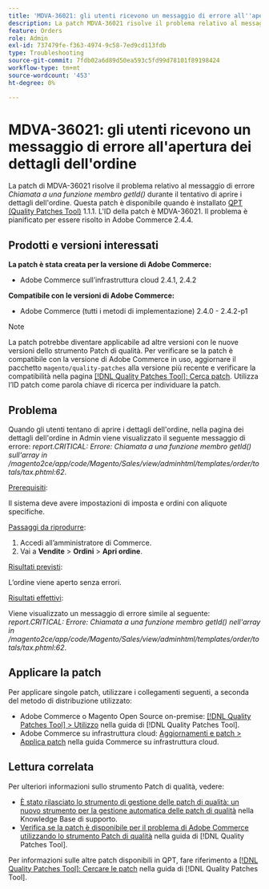 ```yaml
---
title: 'MDVA-36021: gli utenti ricevono un messaggio di errore all''apertura dei dettagli dell''ordine'
description: La patch MDVA-36021 risolve il problema relativo al messaggio di errore *Call to a member function getId()* durante il tentativo di aprire i dettagli dell'ordine. Questa patch è disponibile quando è installato [Quality Patches Tool (QPT)](https://experienceleague.adobe.com/en/docs/commerce-operations/tools/quality-patches-tool/quality-patches-tool-to-self-serve-quality-patches) 1.1.1. L'ID della patch è MDVA-36021. Il problema è pianificato per essere risolto in Adobe Commerce 2.4.4.
feature: Orders
role: Admin
exl-id: 737479fe-f363-4974-9c58-7ed9cd113fdb
type: Troubleshooting
source-git-commit: 7fdb02a6d89d50ea593c5fd99d78101f89198424
workflow-type: tm+mt
source-wordcount: '453'
ht-degree: 0%

---
```


# MDVA-36021: gli utenti ricevono un messaggio di errore all&#39;apertura dei dettagli dell&#39;ordine

La patch di MDVA-36021 risolve il problema relativo al messaggio di errore *Chiamata a una funzione membro getId()* durante il tentativo di aprire i dettagli dell&#39;ordine. Questa patch è disponibile quando è installato [QPT (Quality Patches Tool)](https://experienceleague.adobe.com/en/docs/commerce-operations/tools/quality-patches-tool/quality-patches-tool-to-self-serve-quality-patches) 1.1.1. L&#39;ID della patch è MDVA-36021. Il problema è pianificato per essere risolto in Adobe Commerce 2.4.4.

## Prodotti e versioni interessati

**La patch è stata creata per la versione di Adobe Commerce:**

* Adobe Commerce sull’infrastruttura cloud 2.4.1, 2.4.2

**Compatibile con le versioni di Adobe Commerce:**

* Adobe Commerce (tutti i metodi di implementazione) 2.4.0 - 2.4.2-p1

>[!NOTE]
>
>La patch potrebbe diventare applicabile ad altre versioni con le nuove versioni dello strumento Patch di qualità. Per verificare se la patch è compatibile con la versione di Adobe Commerce in uso, aggiornare il pacchetto `magento/quality-patches` alla versione più recente e verificare la compatibilità nella pagina [[!DNL Quality Patches Tool]: Cerca patch](https://experienceleague.adobe.com/en/docs/commerce-operations/tools/quality-patches-tool/quality-patches-tool-to-self-serve-quality-patches). Utilizza l’ID patch come parola chiave di ricerca per individuare la patch.

## Problema

Quando gli utenti tentano di aprire i dettagli dell&#39;ordine, nella pagina dei dettagli dell&#39;ordine in Admin viene visualizzato il seguente messaggio di errore: *report.CRITICAL: Errore: Chiamata a una funzione membro getId() sull&#39;array in /magento2ce/app/code/Magento/Sales/view/adminhtml/templates/order/totals/tax.phtml:62*.

<u>Prerequisiti</u>:

Il sistema deve avere impostazioni di imposta e ordini con aliquote specifiche.

<u>Passaggi da riprodurre</u>:

1. Accedi all’amministratore di Commerce.
1. Vai a **Vendite** > **Ordini** > **Apri ordine**.

<u>Risultati previsti</u>:

L’ordine viene aperto senza errori.

<u>Risultati effettivi</u>:

Viene visualizzato un messaggio di errore simile al seguente: *report.CRITICAL: Errore: Chiamata a una funzione membro getId() nell&#39;array in /magento2ce/app/code/Magento/Sales/view/adminhtml/templates/order/totals/tax.phtml:62*.

## Applicare la patch

Per applicare singole patch, utilizzare i collegamenti seguenti, a seconda del metodo di distribuzione utilizzato:

* Adobe Commerce o Magento Open Source on-premise: [[!DNL Quality Patches Tool] > Utilizzo](/help/tools/quality-patches-tool/usage.md) nella guida di [!DNL Quality Patches Tool].
* Adobe Commerce su infrastruttura cloud: [Aggiornamenti e patch > Applica patch](https://experienceleague.adobe.com/docs/commerce-cloud-service/user-guide/develop/upgrade/apply-patches.html) nella guida Commerce su infrastruttura cloud.

## Lettura correlata

Per ulteriori informazioni sullo strumento Patch di qualità, vedere:

* [È stato rilasciato lo strumento di gestione delle patch di qualità: un nuovo strumento per la gestione automatica delle patch di qualità](https://experienceleague.adobe.com/en/docs/commerce-operations/tools/quality-patches-tool/quality-patches-tool-to-self-serve-quality-patches) nella Knowledge Base di supporto.
* [Verifica se la patch è disponibile per il problema di Adobe Commerce utilizzando lo strumento Patch di qualità](/help/tools/quality-patches-tool/patches-available-in-qpt/check-patch-for-magento-issue-with-magento-quality-patches.md) nella guida di [!DNL Quality Patches Tool].

Per informazioni sulle altre patch disponibili in QPT, fare riferimento a [[!DNL Quality Patches Tool]: Cercare le patch](https://experienceleague.adobe.com/tools/commerce-quality-patches/index.html) nella guida di [!DNL Quality Patches Tool].
